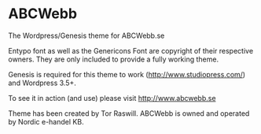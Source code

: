 ABCWebb
=======

The Wordpress/Genesis theme for ABCWebb.se

Entypo font as well as the Genericons Font are copyright of their respective owners.
They are only included to provide a fully working theme.

Genesis is required for this theme to work (http://www.studiopress.com/) and Wordpress 3.5+.

To see it in action (and use) please visit http://www.abcwebb.se

Theme has been created by Tor Raswill.
ABCWebb is owned and operated by Nordic e-handel KB.
